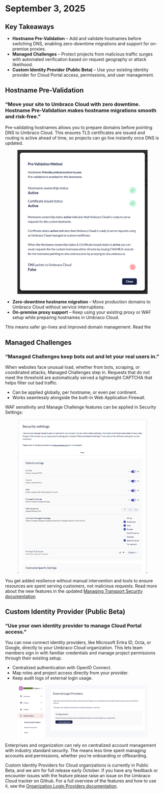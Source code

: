 # September 3, 2025

## Key Takeaways

* **Hostname Pre-Validation** – Add and validate hostnames before switching DNS, enabling zero-downtime migrations and support for on-premise proxies.
* **Managed Challenges** – Protect projects from malicious traffic surges with automated verification based on request geography or attack likelihood.
* **Custom Identity Provider (Public Beta)** – Use your existing identity provider for Cloud Portal access, permissions, and user management.

## Hostname Pre-Validation

### “Move your site to Umbraco Cloud with zero downtime. Hostname Pre-Validation makes hostname migrations smooth and risk-free.”

Pre-validating hostnames allows you to prepare domains before pointing DNS to Umbraco Cloud. This ensures TLS certificates are issued and routing is active ahead of time, so projects can go live instantly once DNS is updated.

<figure><img src="../../go-live/manage-hostnames/images/pre-validation-status-modal.png" alt="This is a screenshot of the Pre-Validation status modal"></figure>

* **Zero-downtime hostname migration** – Move production domains to Umbraco Cloud without service interruptions.
* **On-premise proxy support** – Keep using your existing proxy or WAF setup while preparing hostnames in Umbraco Cloud.

This means safer go-lives and improved domain management. Read the 

## Managed Challenges

### “Managed Challenges keep bots out and let your real users in.”

When websites face unusual load, whether from bots, scraping, or coordinated attacks, Managed Challenges step in. Requests that do not meet the threshold are automatically served a lightweight CAPTCHA that helps filter out bad traffic.

* Can be applied globally, per hostname, or even per continent.
* Works seamlessly alongside the built-in Web Application Firewall.

WAF sensitivity and Manage Challenge features can be applied in Security Settings:
<figure><img src="../images/security-settings.png" alt="This is a screenshot of the Security Settings with the new feratures for Managed Challenges"></figure>

You get added resilience without manual intervention and tools to ensure resources are spent serving customers, not malicious requests. Read more about the new features in the updated [Managing Transport Security documentation](https://docs.umbraco.com/umbraco-cloud/build-and-customize-your-solution/set-up-your-project/security/managing-transport-security)

## Custom Identity Provider (Public Beta)

### “Use your own identity provider to manage Cloud Portal access.”

You can now connect identity providers, like Microsoft Entra ID, Octa, or Google, directly to your Umbraco Cloud organization. This lets team members sign in with familiar credentials and manage project permissions through their existing setup.

* Centralized authentication with OpenID Connect.
* Map roles and project access directly from your provider.
* Keep audit logs of external login usage.

<figure><img src="../../.gitbook/assets/organization-external-login-provider.png" alt=""><figcaption></figcaption></figure>

Enterprises and organization can rely on centralized account management with industry standard security. The means less time spent managing accounts and permissions, whether you're onboarding or offboarding. 

Custom Identity Providers for Cloud organizations is currently in Public Beta, and we aim for full release early October. If you have any feedback or encounter issues with the feature please raise an issue on the Umbraco Cloud tracker on Github. For a full overview of the features and how to use it, see the [Organization Login Providers documentation](../../begin-your-cloud-journey/the-cloud-portal/organizations/organization-login-providers.md). 